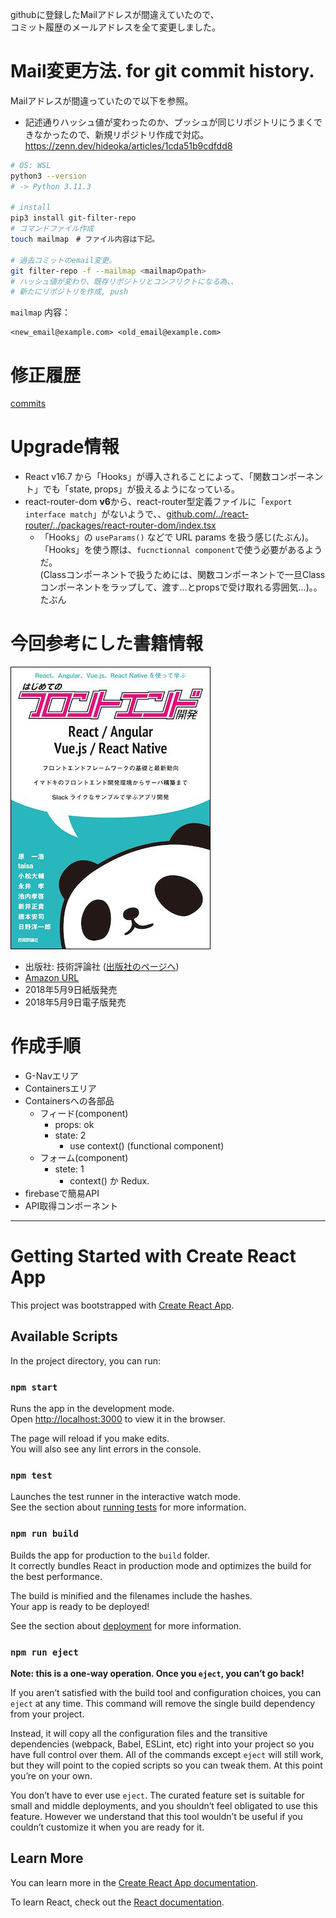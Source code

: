 githubに登録したMailアドレスが間違えていたので、  
コミット履歴のメールアドレスを全て変更しました。
# Mail変更方法. for git commit history.
Mailアドレスが間違っていたので以下を参照。
- 記述通りハッシュ値が変わったのか、プッシュが同じリポジトリにうまくできなかったので、新規リポジトリ作成で対応。
https://zenn.dev/hideoka/articles/1cda51b9cdfdd8

```bash
# OS: WSL
python3 --version
# -> Python 3.11.3

# install
pip3 install git-filter-repo
# コマンドファイル作成
touch mailmap　# ファイル内容は下記。

# 過去コミットのemail変更。
git filter-repo -f --mailmap <mailmapのpath>
# ハッシュ値が変わり、既存リポジトリとコンフリクトになる為、、
# 新たにリポジトリを作成, push
```
`mailmap` 内容：
```
<new_email@example.com> <old_email@example.com>
```


# 修正履歴
[commits](https://github.com/ka2yuki/ChatApp-by-React/commits/main)

# Upgrade情報
- React v16.7 から「Hooks」が導入されることによって、「関数コンポーネント」でも「state, props」が扱えるようになっている。
- react-router-dom **v6**から、react-router型定義ファイルに「`export interface match`」がないようで、、[github.com/../react-router/../packages/react-router-dom/index.tsx](https://github.com/remix-run/react-router/blob/main/packages/react-router-dom/index.tsx#L168)
  - 「Hooks」の `useParams()`
などで URL params を扱う感じ(たぶん)。<br>
「Hooks」を使う際は、`fucnctionnal component`で使う必要があるようだ。<br>
(Classコンポーネントで扱うためには、関数コンポーネントで一旦Classコンポーネントをラップして、渡す...とpropsで受け取れる雰囲気...)。。たぶん

# 今回参考にした書籍情報
![React、Angular、Vue.js、React Nativeを使って学ぶ はじめてのフロントエンド開発書影](public/img/book_thumbnail.png "React、Angular、Vue.js、React Nativeを使って学ぶ はじめてのフロントエンド開発書影")

- 出版社: 技術評論社 ([出版社のページへ](http://gihyo.jp/book/2018/978-4-7741-9706-7))
- [Amazon URL](https://www.amazon.co.jp/dp/4774197068/)
- 2018年5月9日紙版発売
- 2018年5月9日電子版発売
   
# 作成手順
- G-Navエリア
- Containersエリア
- Containersへの各部品
  - フィード(component)
    - props: ok
    - state: 2 
      - use context() (functional component)
  - フォーム(component)
    - stete: 1
      - context() か Redux.
- firebaseで簡易API
- API取得コンポーネント
  
  

---
# Getting Started with Create React App

This project was bootstrapped with [Create React App](https://github.com/facebook/create-react-app).

## Available Scripts

In the project directory, you can run:

### `npm start`

Runs the app in the development mode.\
Open [http://localhost:3000](http://localhost:3000) to view it in the browser.

The page will reload if you make edits.\
You will also see any lint errors in the console.

### `npm test`

Launches the test runner in the interactive watch mode.\
See the section about [running tests](https://facebook.github.io/create-react-app/docs/running-tests) for more information.

### `npm run build`

Builds the app for production to the `build` folder.\
It correctly bundles React in production mode and optimizes the build for the best performance.

The build is minified and the filenames include the hashes.\
Your app is ready to be deployed!

See the section about [deployment](https://facebook.github.io/create-react-app/docs/deployment) for more information.

### `npm run eject`

**Note: this is a one-way operation. Once you `eject`, you can’t go back!**

If you aren’t satisfied with the build tool and configuration choices, you can `eject` at any time. This command will remove the single build dependency from your project.

Instead, it will copy all the configuration files and the transitive dependencies (webpack, Babel, ESLint, etc) right into your project so you have full control over them. All of the commands except `eject` will still work, but they will point to the copied scripts so you can tweak them. At this point you’re on your own.

You don’t have to ever use `eject`. The curated feature set is suitable for small and middle deployments, and you shouldn’t feel obligated to use this feature. However we understand that this tool wouldn’t be useful if you couldn’t customize it when you are ready for it.

## Learn More

You can learn more in the [Create React App documentation](https://facebook.github.io/create-react-app/docs/getting-started).

To learn React, check out the [React documentation](https://reactjs.org/).
